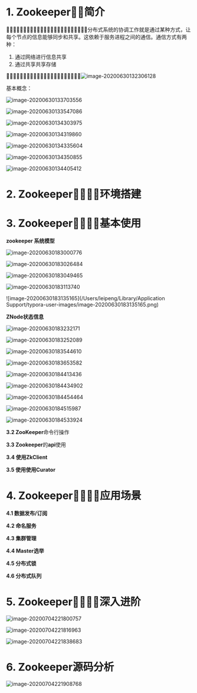 # **1. Zookeeper**􏰀􏰁简介

􏲕􏲖􏲳􏲕􏲖􏲳􏲕􏲖􏲳􏲕􏲖􏲳􏲕􏲖􏲳􏲕􏲖􏲳􏲕􏲖􏲳􏲕􏲖􏲳分布式系统的协调工作就是通过某种方式，让每个节点的信息能够同步和共享。这依赖于服务进程之间的通信。通信方式有两种：

1. 通过网络进行信息共享
2. 通过共享共享存储

􏵬􏱂􏴡􏰋􏳛􏳜􏴊􏱶􏶪􏴒􏰆􏴣􏴤􏳳􏱍􏲟􏱦􏵯􏷾􏷿􏱍􏰗![image-20200630132306128](https://tva1.sinaimg.cn/large/007S8ZIlly1gga8y23iqxj31730u0gv4.jpg)

基本概念：

![image-20200630133703556](https://tva1.sinaimg.cn/large/007S8ZIlly1gga9ckex4cj316m0ec79n.jpg)





![image-20200630133547086](https://tva1.sinaimg.cn/large/007S8ZIlly1gga9b8pobmj30zk09k77f.jpg)

![image-20200630134303975](https://tva1.sinaimg.cn/large/007S8ZIlly1gga9itl94fj316o0isade.jpg)

![image-20200630134319860](https://tva1.sinaimg.cn/large/007S8ZIlly1gga9j3dk22j317009kq68.jpg)

![image-20200630134335604](https://tva1.sinaimg.cn/large/007S8ZIlly1gga9jd760hj316o07g761.jpg)

![image-20200630134350855](https://tva1.sinaimg.cn/large/007S8ZIlly1gga9jmlk9jj315806y768.jpg)

![image-20200630134405412](https://tva1.sinaimg.cn/large/007S8ZIlly1gga9jvy6h3j315y0gktbj.jpg)



# **2. Zookeeper**􏵲􏵳􏵴􏴌环境搭建

# **3. Zookeeper**􏵷􏵄􏰇􏰈基本使用

**zookeeper 系统模型**

![image-20200630183000776](https://tva1.sinaimg.cn/large/007S8ZIlly1ggahte5plmj316i0quwlr.jpg)

![image-20200630183026484](https://tva1.sinaimg.cn/large/007S8ZIlly1ggahtu29gxj316c060q56.jpg)



![image-20200630183049465](https://tva1.sinaimg.cn/large/007S8ZIlly1ggahu80cbpj316g0ha0vx.jpg)

![image-20200630183113740](https://tva1.sinaimg.cn/large/007S8ZIlly1ggahunk62uj315w0ewn1e.jpg)

![image-20200630183135165](/Users/leipeng/Library/Application Support/typora-user-images/image-20200630183135165.png)

**ZNode状态信息**

![image-20200630183232171](https://tva1.sinaimg.cn/large/007S8ZIlly1ggahw0kqrpj311y0joapl.jpg)



![image-20200630183252089](https://tva1.sinaimg.cn/large/007S8ZIlly1ggahwcvdwcj31640miq8l.jpg)

![image-20200630183544610](https://tva1.sinaimg.cn/large/007S8ZIlly1ggahzcopcoj316s0g242u.jpg)

![image-20200630183653582](https://tva1.sinaimg.cn/large/007S8ZIlly1ggai0jq9k6j315i0pw79t.jpg)

![image-20200630184413436](https://tva1.sinaimg.cn/large/007S8ZIlly1ggai861kg1j315w0bugpn.jpg)

![image-20200630184434902](https://tva1.sinaimg.cn/large/007S8ZIlly1ggai8jjqbsj315w0kwdks.jpg)

![image-20200630184454464](https://tva1.sinaimg.cn/large/007S8ZIlly1ggai8vokhyj31520augot.jpg)

![image-20200630184515987](https://tva1.sinaimg.cn/large/007S8ZIlly1ggai99bpioj316m0l2gp4.jpg)

![image-20200630184533924](https://tva1.sinaimg.cn/large/007S8ZIlly1ggai9kieoij316g0datcs.jpg)

**3.2 ZooKeeper**命令行操作

**3.3 Zookeeper**的**api**使用

**3.4 使用ZkClient**

**3.5 使用使用Curator**

# **4. Zookeeper**􏲊􏰈􏰉􏰊应用场景

**4.1 数据发布/订阅**

**4.2 命名服务**

**4.3 集群管理**

**4.4 Master选举**

**4.5 分布式锁**

**4.6 分布式队列**

# **5. Zookeeper**􏷃􏷄􏲳􏷅深入进阶

![image-20200704221800757](https://tva1.sinaimg.cn/large/007S8ZIlly1ggfavwlaicj30zq0u0agt.jpg)

![image-20200704221816963](https://tva1.sinaimg.cn/large/007S8ZIlly1ggfaw4qqcnj31080n8aew.jpg)

![image-20200704221838683](https://tva1.sinaimg.cn/large/007S8ZIlly1ggfawiz88dj30yd0u0tgd.jpg)



# **6. Zookeeper**源码分析

![image-20200704221908768](https://tva1.sinaimg.cn/large/007S8ZIlly1ggfax21zghj30xk0p2jz5.jpg)

